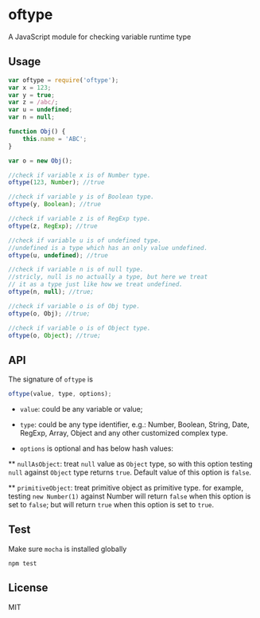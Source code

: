 oftype
======

A JavaScript module for checking variable runtime type

## Usage
```javascript
var oftype = require('oftype');
var x = 123;
var y = true;
var z = /abc/;
var u = undefined;
var n = null;

function Obj() {
    this.name = 'ABC';
}

var o = new Obj();

//check if variable x is of Number type.
oftype(123, Number); //true

//check if variable y is of Boolean type.
oftype(y, Boolean); //true

//check if variable z is of RegExp type.
oftype(z, RegExp); //true

//check if variable u is of undefined type.
//undefined is a type which has an only value undefined.
oftype(u, undefined); //true

//check if variable n is of null type.
//stricly, null is no actually a type, but here we treat
// it as a type just like how we treat undefined.
oftype(n, null); //true;

//check if variable o is of Obj type.
oftype(o, Obj); //true;

//check if variable o is of Object type.
oftype(o, Object); //true;

```

## API
The signature of `oftype` is
```javascript
oftype(value, type, options);
```
* `value`: could be any variable or value;

* `type`: could be any type identifier, e.g.: Number, Boolean, String, Date, RegExp, Array, Object and any other customized complex type.

* `options` is optional and has below hash values:

** `nullAsObject`: treat `null` value as `Object` type, so with this option testing `null` against `Object` type returns `true`. Default value of this option is `false`.

** `primitiveObject`: treat primitive object as primitive type. for example, testing `new Number(1)` against Number will return `false` when this option is set to `false`; but will return `true` when this option is set to `true`.

## Test
Make sure `mocha` is installed globally

```
npm test
```

## License
MIT
